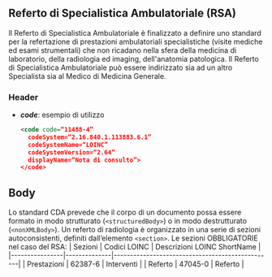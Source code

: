 ## Referto di Specialistica Ambulatoriale (RSA)
Il Referto di Specialistica Ambulatoriale è finalizzato a definire uno standard per la refertazione di prestazioni ambulatoriali specialistiche (visite mediche ed esami strumentali) che non ricadano nella sfera della medicina di laboratorio, della radiologia ed imaging, dell'anatomia patologica.
Il Referto di Specialistica Ambulatoriale può essere indirizzato sia ad un altro Specialista sia al Medico di Medicina Generale.
### Header
- ***code***: esempio di utilizzo
  ```xml
  <code code=“11488-4”
    codeSystem=“2.16.840.1.113883.6.1”
    codeSystemName=“LOINC”
    codeSystemVersion=“2.64”
    displayName=“Nota di consulto”>
  </code>
  ```
## Body
Lo standard CDA prevede che il corpo di un documento possa essere formato in modo strutturato (```<structuredBody>```) o in modo destrutturato (```<nonXMLBody>```).
Un referto di radiologia è organizzato in una serie di sezioni autoconsistenti, definiti dall’elemento ```<section>```.
Le sezioni OBBLIGATORIE nel caso del RSA:
 | Sezioni        | Codici LOINC | Descrizioni LOINC ShortName                     |
  |----------------|--------------|-------------------------------------------------|
  | Prestazioni | 62387-6      | Interventi |
  | Referto        | 47045-0      | Referto                     |